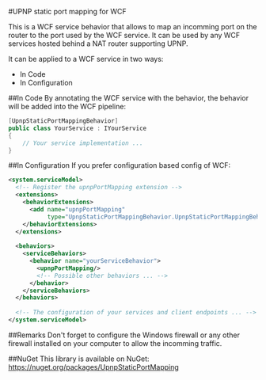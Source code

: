 #UPNP static port mapping for WCF

This is a WCF service behavior that allows to map an incomming port on the router to the port used by the WCF service. It can be used by any WCF services hosted behind a NAT router supporting UPNP.

It can be applied to a WCF service in two ways:
*   In Code
*   In Configuration

##In Code
By annotating the WCF service with the behavior, the behavior will be added into the WCF pipeline:

```csharp
[UpnpStaticPortMappingBehavior]
public class YourService : IYourService
{
	// Your service implementation ...
}
```

##In Configuration
If you prefer configuration based config of WCF:

```xml
<system.serviceModel>
  <!-- Register the upnpPortMapping extension -->
  <extensions>
    <behaviorExtensions>
      <add name="upnpPortMapping" 
           type="UpnpStaticPortMappingBehavior.UpnpStaticPortMappingBehavior, UpnpStaticPortMappingBehavior, Version=1.0.0.0, Culture=neutral"/>
    </behaviorExtensions>
  </extensions>
  
  <behaviors>
    <serviceBehaviors>
      <behavior name="yourServiceBehavior">
        <upnpPortMapping/>
		<!-- Possible other behaviors ... -->
      </behavior>
    </serviceBehaviors>
  </behaviors>
  
  <!-- The configuration of your services and client endpoints ... -->
</system.serviceModel>
```

##Remarks
Don't forget to configure the Windows firewall or any other firewall installed on your computer to allow the incomming traffic.

##NuGet
This library is available on NuGet: https://nuget.org/packages/UpnpStaticPortMapping
